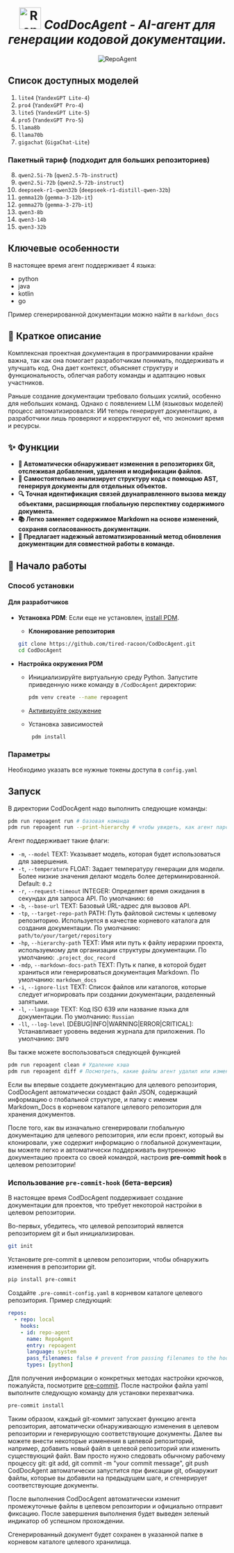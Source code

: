 <h1 align="center">
  <img src="https://github.com/OpenBMB/RepoAgent/assets/138990495/06bc2449-c82d-4b9e-8c83-27640e541451" width="50" alt="RepoAgent logo"/> <em>CodDocAgent - AI-агент для генерации кодовой документации. </em>
</h1>


<p align="center">
  <img src="https://raw.githubusercontent.com/OpenBMB/RepoAgent/main/assets/images/RepoAgent.png" alt="RepoAgent"/>
</p>


## Список доступных моделей


1. `lite4` (`YandexGPT Lite-4`)
2. `pro4` (`YandexGPT Pro-4`)
3. `lite5` (`YandexGPT Lite-5`)
4. `pro5` (`YandexGPT Pro-5`)
5. `llama8b`
6. `llama70b`
7. `gigachat` (`GigaChat-Lite`)

### Пакетный тариф (подходит для больших репозиториев)

8. `qwen2.5i-7b` (`qwen2.5-7b-instruct`)
9. `qwen2.5i-72b` (`qwen2.5-72b-instruct`)
10. `deepseek-r1-qwen32b` (`deepseek-r1-distill-qwen-32b`)
11. `gemma12b` (`gemma-3-12b-it`)
12. `gemma27b` (`gemma-3-27b-it`)
13. `qwen3-8b`
14. `qwen3-14b`
15. `qwen3-32b`

## Ключевые особенности

В настоящее время агент поддерживает 4 языка:

- python
- java
- kotlin
- go

Пример сгенерированной документации можно найти в `markdown_docs`

## 👾 Краткое описание

Комплексная проектная документация в программировании крайне важна, так как она помогает разработчикам понимать, поддерживать и улучшать код. Она дает контекст, объясняет структуру и функциональность, облегчая работу команды и адаптацию новых участников.

Раньше создание документации требовало больших усилий, особенно для небольших команд. Однако с появлением LLM (языковых моделей) процесс автоматизировался: ИИ теперь генерирует документацию, а разработчики лишь проверяют и корректируют её, что экономит время и ресурсы.



## ✨ Функции

- **🤖 Автоматически обнаруживает изменения в репозиториях Git, отслеживая добавления, удаления и модификации файлов.**
- **📝 Самостоятельно анализирует структуру кода с помощью AST, генерируя документы для отдельных объектов.**
- **🔍 Точная идентификация связей двунаправленного вызова между объектами, расширяющая глобальную перспективу содержимого документа.**
- **📚 Легко заменяет содержимое Markdown на основе изменений, сохраняя согласованность документации.**
- **👭 Предлагает надежный автоматизированный метод обновления документации для совместной работы в команде.**


## 🚀 Начало работы

### Способ установки

#### Для разработчиков

- **Установка PDM**: Если еще не установлен, [install PDM](https://pdm-project.org/latest/#installation).
  - **Клонирование репозитория**

  ```bash
  git clone https://github.com/tired-racoon/CodDocAgent.git
  cd CodDocAgent
  ```

- **Настройка окружения PDM**

    - Инициализируйте виртуальную среду Python. Запустите приведенную ниже команду в `/CodDocAgent` директории:
    
      ```bash
      pdm venv create --name repoagent
      ```
    
    - [Активируйте окружение](https://pdm-project.org/latest/usage/venv/#activate-a-virtualenv)
    
    - Установка зависимостей
    
      ```bash
       pdm install
      ```

### Параметры

Необходимо указать все нужные токены доступа в `config.yaml`

## Запуск

В директории CodDocAgent надо выполнить следующие команды:
```sh
pdm run repoagent run # базовая команда
pdm run repoagent run --print-hierarchy # чтобы увидеть, как агент парсит структуру репозитория
```

Агент поддерживает такие флаги:

- `-m`, `--model` TEXT: Указывает модель, которая будет использоваться для завершения. 
- `-t`, `--temperature` FLOAT: Задает температуру генерации для модели. Более низкие значения делают модель более детерминированной. Default: `0.2`
- `-r`, `--request-timeout` INTEGER: Определяет время ожидания в секундах для запроса API. По умолчанию: `60`
- `-b`, `--base-url` TEXT: Базовый URL-адрес для вызовов API. 
- `-tp`, `--target-repo-path` PATH: Путь файловой системы к целевому репозиторию. Используется в качестве корневого каталога для создания документации. По умолчанию: `path/to/your/target/repository`
- `-hp`, `--hierarchy-path` TEXT: Имя или путь к файлу иерархии проекта, используемому для организации структуры документации. По умолчанию: `.project_doc_record`
- `-mdp`, `--markdown-docs-path` TEXT: Путь к папке, в которой будет храниться или генерироваться документация Markdown. По умолчанию: `markdown_docs`
- `-i`, `--ignore-list` TEXT: Список файлов или каталогов, которые следует игнорировать при создании документации, разделенный запятыми.
- `-l`, `--language` TEXT: Код ISO 639 или название языка для документации. По умолчанию: `Russian`
- `-ll`, `--log-level` [DEBUG|INFO|WARNING|ERROR|CRITICAL]: Устанавливает уровень ведения журнала для приложения. По умолчанию: `INFO`

Вы также можете воспользоваться следующей функцией

```sh
pdm run repoagent clean # Удаление кэша
pdm run repoagent diff # Посмотреть, какие файлы агент удалил или изменил
```

Если вы впервые создаете документацию для целевого репозитория, CodDocAgent автоматически создаст файл JSON, содержащий информацию о глобальной структуре, и папку с именем Markdown_Docs в корневом каталоге целевого репозитория для хранения документов.

После того, как вы изначально сгенерировали глобальную документацию для целевого репозитория, или если проект, который вы клонировали, уже содержит информацию о глобальной документации, вы можете легко и автоматически поддерживать внутреннюю документацию проекта со своей командой, настроив  **pre-commit hook** в целевом репозитории! 

### Использование `pre-commit-hook` (бета-версия)

В настоящее время CodDocAgent поддерживает создание документации для проектов, что требует некоторой настройки в целевом репозитории.

Во-первых, убедитесь, что целевой репозиторий является репозиторием git и был инициализирован.

```sh
git init
```
Установите pre-commit в целевом репозитории, чтобы обнаружить изменения в репозитории git.

```sh
pip install pre-commit
```
Создайте `.pre-commit-config.yaml` в корневом каталоге целевого репозитория. Пример следующий:

```yml
repos:
  - repo: local
    hooks:
    - id: repo-agent
      name: RepoAgent
      entry: repoagent
      language: system
      pass_filenames: false # prevent from passing filenames to the hook
      types: [python]
```

Для получения информации о конкретных методах настройки крючков, пожалуйста, посмотрите [pre-commit](https://pre-commit.com/#plugins).
После настройки файла yaml выполните следующую команду для установки перехватчика.

```sh
pre-commit install
```

Таким образом, каждый git-коммит запускает функцию агента репозитория, автоматически обнаруживающую изменения в целевом репозитории и генерирующую соответствующие документы.
Далее вы можете внести некоторые изменения в целевой репозиторий, например, добавить новый файл в целевой репозиторий или изменить существующий файл.
Вам просто нужно следовать обычному рабочему процессу git: git add, git commit -m "your commit message", git push
CodDocAgent автоматически запустится при фиксации git, обнаружит файлы, которые вы добавили на предыдущем шаге, и сгенерирует соответствующие документы.

После выполнения CodDocAgent автоматически изменит промежуточные файлы в целевом репозитории и официально отправит фиксацию. После завершения выполнения будет выведен зеленый индикатор об успешном прохождении.

Сгенерированный документ будет сохранен в указанной папке в корневом каталоге целевого хранилища.

